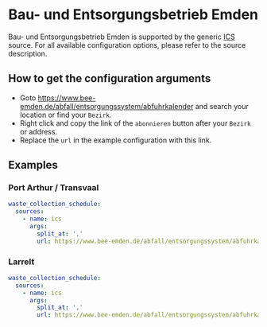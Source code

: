 # Bau- und Entsorgungsbetrieb Emden

Bau- und Entsorgungsbetrieb Emden is supported by the generic [ICS](/doc/source/ics.md) source. For all available configuration options, please refer to the source description.


## How to get the configuration arguments

- Goto <https://www.bee-emden.de/abfall/entsorgungssystem/abfuhrkalender> and search your location or find your `Bezirk`.  
- Right click and copy the link of the `abonnieren` button after your `Bezirk` or address.
- Replace the `url` in the example configuration with this link.

## Examples

### Port Arthur / Transvaal

```yaml
waste_collection_schedule:
  sources:
    - name: ics
      args:
        split_at: ','
        url: https://www.bee-emden.de/abfall/entsorgungssystem/abfuhrkalender/ics/port-arthur-transvaal/abfuhrkalender.ics
```
### Larrelt

```yaml
waste_collection_schedule:
  sources:
    - name: ics
      args:
        split_at: ','
        url: https://www.bee-emden.de/abfall/entsorgungssystem/abfuhrkalender/ics/larrelt/abfuhrkalender.ics
```
